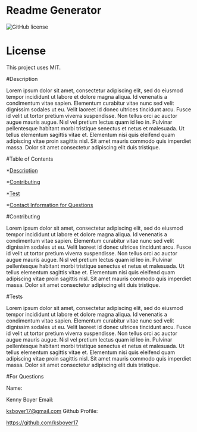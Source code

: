 # Readme Generator

  ![GitHub license](https://img.shields.io/badge/license-MIT-blue.svg)
  # License
  This project uses MIT.

 #Description

 Lorem ipsum dolor sit amet, consectetur adipiscing elit, sed do eiusmod tempor incididunt ut labore et dolore magna aliqua. Id venenatis a condimentum vitae sapien. Elementum curabitur vitae nunc sed velit dignissim sodales ut eu. Velit laoreet id donec ultrices tincidunt arcu. Fusce id velit ut tortor pretium viverra suspendisse. Non tellus orci ac auctor augue mauris augue. Nisl vel pretium lectus quam id leo in. Pulvinar pellentesque habitant morbi tristique senectus et netus et malesuada. Ut tellus elementum sagittis vitae et. Elementum nisi quis eleifend quam adipiscing vitae proin sagittis nisl. Sit amet mauris commodo quis imperdiet massa. Dolor sit amet consectetur adipiscing elit duis tristique.

 #Table of Contents

 

 *[Description](#Description)

 *[Contributing](#Contributing)

 *[Test](#Tests)

 *[Contact Information for Questions](#For-Questions)


 #Contributing

 Lorem ipsum dolor sit amet, consectetur adipiscing elit, sed do eiusmod tempor incididunt ut labore et dolore magna aliqua. Id venenatis a condimentum vitae sapien. Elementum curabitur vitae nunc sed velit dignissim sodales ut eu. Velit laoreet id donec ultrices tincidunt arcu. Fusce id velit ut tortor pretium viverra suspendisse. Non tellus orci ac auctor augue mauris augue. Nisl vel pretium lectus quam id leo in. Pulvinar pellentesque habitant morbi tristique senectus et netus et malesuada. Ut tellus elementum sagittis vitae et. Elementum nisi quis eleifend quam adipiscing vitae proin sagittis nisl. Sit amet mauris commodo quis imperdiet massa. Dolor sit amet consectetur adipiscing elit duis tristique.

 #Tests

 Lorem ipsum dolor sit amet, consectetur adipiscing elit, sed do eiusmod tempor incididunt ut labore et dolore magna aliqua. Id venenatis a condimentum vitae sapien. Elementum curabitur vitae nunc sed velit dignissim sodales ut eu. Velit laoreet id donec ultrices tincidunt arcu. Fusce id velit ut tortor pretium viverra suspendisse. Non tellus orci ac auctor augue mauris augue. Nisl vel pretium lectus quam id leo in. Pulvinar pellentesque habitant morbi tristique senectus et netus et malesuada. Ut tellus elementum sagittis vitae et. Elementum nisi quis eleifend quam adipiscing vitae proin sagittis nisl. Sit amet mauris commodo quis imperdiet massa. Dolor sit amet consectetur adipiscing elit duis tristique.

 #For Questions

 Name:

 Kenny Boyer
 Email:

 ksboyer17@gmail.com
 Github Profile:

 https://github.com/ksboyer17


